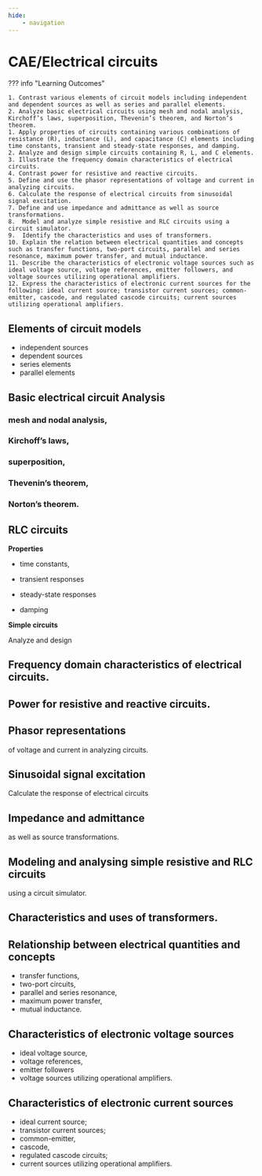 ```yaml
---
hide:
    - navigation
---
```

# CAE/Electrical circuits

??? info "Learning Outcomes"

    1. Contrast various elements of circuit models including independent and dependent sources as well as series and parallel elements.
    2. Analyze basic electrical circuits using mesh and nodal analysis, Kirchoff’s laws, superposition, Thevenin’s theorem, and Norton’s
    theorem.
    1. Apply properties of circuits containing various combinations of resistance (R), inductance (L), and capacitance (C) elements including time constants, transient and steady-state responses, and damping.
    2. Analyze and design simple circuits containing R, L, and C elements.
    3. Illustrate the frequency domain characteristics of electrical circuits.
    4. Contrast power for resistive and reactive circuits.
    5. Define and use the phasor representations of voltage and current in analyzing circuits.
    6. Calculate the response of electrical circuits from sinusoidal signal excitation.
    7. Define and use impedance and admittance as well as source transformations.
    8.  Model and analyze simple resistive and RLC circuits using a circuit simulator.
    9.  Identify the characteristics and uses of transformers.
    10. Explain the relation between electrical quantities and concepts such as transfer functions, two-port circuits, parallel and series resonance, maximum power transfer, and mutual inductance.
    11. Describe the characteristics of electronic voltage sources such as ideal voltage source, voltage references, emitter followers, and voltage sources utilizing operational amplifiers.
    12. Express the characteristics of electronic current sources for the following: ideal current source; transistor current sources; common-emitter, cascode, and regulated cascode circuits; current sources utilizing operational amplifiers.

## Elements of circuit models

- independent sources 
- dependent sources
- series elements 
- parallel elements

## Basic electrical circuit Analysis

### mesh and nodal analysis, 

### Kirchoff’s laws, 

### superposition, 

### Thevenin’s theorem, 

### Norton’s theorem.

## RLC circuits 

**Properties**
 
- time constants, 

- transient responses 

- steady-state responses

- damping

**Simple circuits**

Analyze and design 

## Frequency domain characteristics of electrical circuits.

## Power for resistive and reactive circuits.

## Phasor representations 

of voltage and current in analyzing circuits.

## Sinusoidal signal excitation

Calculate the response of electrical circuits

## Impedance and admittance 

as well as source transformations.

## Modeling and analysing simple resistive and RLC circuits 

using a circuit simulator.

## Characteristics and uses of transformers.

## Relationship between electrical quantities and concepts 

- transfer functions, 
- two-port circuits, 
- parallel and series resonance, 
- maximum power transfer, 
- mutual inductance.

## Characteristics of electronic voltage sources 

- ideal voltage source, 
- voltage references, 
- emitter followers
- voltage sources utilizing operational amplifiers.


## Characteristics of electronic current sources 

- ideal current source; 
- transistor current sources; 
- common-emitter, 
- cascode,
- regulated cascode circuits; 
- current sources utilizing operational amplifiers.